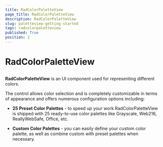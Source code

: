 ```yaml
---
title: RadColorPaletteView
page_title: RadColorPaletteView
description: RadColorPaletteView
slug: paletteview-getting-started
tags: radcolorpaletteview
published: True
position: 2
---
```


# RadColorPaletteView



## 

__RadColorPaletteView__ is an UI component used for representing different colors. 

The control allows color selection and is completely customizable in terms of appearance and offers numerous configuration 
        options including: 

* __25 Preset Color Palettes__ -  to speed up your work RadColorPaletteView is shipped with 25 ready-to-use 
            color palettes like Grayscale, Web216, ReallyWebSafe, Office, etc. 

* __Custom Color Palettes__ -  you can easily define your custom color palette, as well as combine custom 
            with preset palettes when necessary. 
